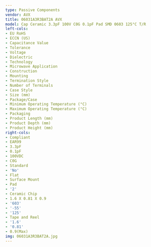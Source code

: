 ```yaml
---
type: Passive Components
vendor: AVX
title: 06031A3R3BAT2A AVX
model: Cap Ceramic 3.3pF 100V C0G 0.1pF Pad SMD 0603 125°C T/R
left-cols:
- EU RoHS
- ECCN (US)
- Capacitance Value
- Tolerance
- Voltage
- Dielectric
- Technology
- Microwave Application
- Construction
- Mounting
- Termination Style
- Number of Terminals
- Case Style
- Size (mm)
- Package/Case
- Minimum Operating Temperature (°C)
- Maximum Operating Temperature (°C)
- Packaging
- Product Length (mm)
- Product Depth (mm)
- Product Height (mm)
right-cols:
- Compliant
- EAR99
- 3.3pF
- 0.1pF
- 100VDC
- C0G
- Standard
- 'No'
- Flat
- Surface Mount
- Pad
- '2'
- Ceramic Chip
- 1.6 X 0.81 X 0.9
- '603'
- '-55'
- '125'
- Tape and Reel
- '1.6'
- '0.81'
- 0.9(Max)
img: 06031A3R3BAT2A.jpg
---
```

